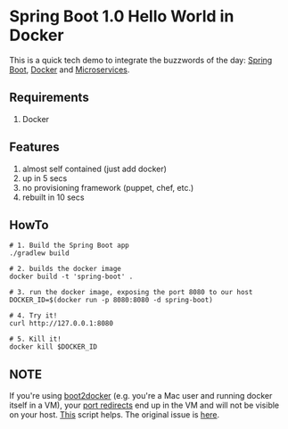 # Spring Boot 1.0 Hello World in Docker

This is a quick tech demo to integrate the buzzwords of the day:
[Spring Boot](http://projects.spring.io/spring-boot/),
[Docker](https://www.docker.io/) and
[Microservices](http://martinfowler.com/articles/microservices.html).

## Requirements
1. Docker

## Features
1. almost self contained (just add docker)
1. up in 5 secs
1. no provisioning framework (puppet, chef, etc.)
1. rebuilt in 10 secs

## HowTo
    # 1. Build the Spring Boot app
    ./gradlew build

    # 2. builds the docker image
    docker build -t 'spring-boot' .

    # 3. run the docker image, exposing the port 8080 to our host
    DOCKER_ID=$(docker run -p 8080:8080 -d spring-boot)

    # 4. Try it!
    curl http://127.0.0.1:8080

    # 5. Kill it!
    docker kill $DOCKER_ID

## NOTE
If you're using
[boot2docker](https://github.com/boot2docker/boot2docker) (e.g. you're
a Mac user and running docker itself in a VM), your
[port redirects](http://docs.docker.io/en/latest/use/port_redirection/)
end up in the VM and will not be visible on your
host. [This](https://gist.github.com/deinspanjer/9215467) script
helps. The original issue is
[here](https://github.com/dotcloud/docker/issues/4007).
